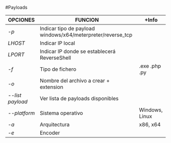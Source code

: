 #Payloads

| OPCIONES         | FUNCION                                                     | +Info          |
| ---------------- | ----------------------------------------------------------- | -------------- |
| *-p*             | Indicar tipo de payload windows/x64/meterpreter/reverse_tcp |                |
| *LHOST*          | Indicar IP local                                            |                |
| *LPORT*          | Indicar IP donde se establecerá ReverseShell                |                |
| *-f*             | Tipo de fichero                                             | .exe .php .py  |
| *-o*             | Nombre del archivo a crear + extension                      |                |
| *--list payload* | Ver lista de payloads disponibles                           |                |
| *--platform*     | Sistema operativo                                           | Windows, Linux |
| *-a*             | Arquitectura                                                | x86, x64       |
| *-e*             | Encoder                                                     |                |
